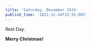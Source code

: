 ```yaml
---
title: 'Saturday, December 25th'
publish_time: '2021-12-24T23:55:00Z'
---
```


Rest Day.

**Merry Christmas!**
